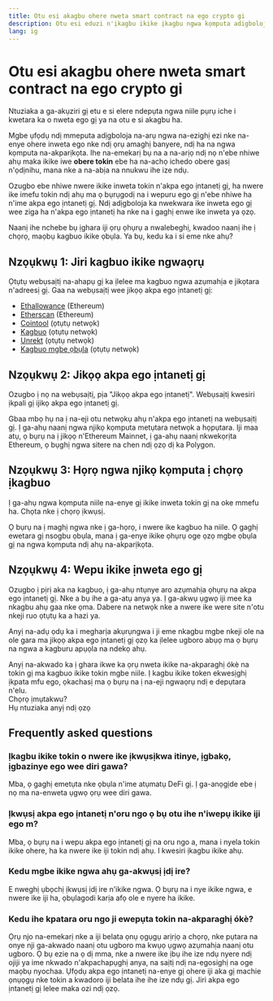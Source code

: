 ```yaml
---
title: Otu esi akagbu ohere nweta smart contract na ego crypto gi
description: Otu esi eduzi n'ịkagbu ikike ịkagbu ngwa kọmputa adigboloja
lang: ig
---
```


# Otu esi akagbu ohere nweta smart contract na ego crypto gi

Ntuziaka a ga-akụziri gị etu e si elere ndepụta ngwa niile pụrụ iche i kwetara ka o nweta ego gị ya na otu e si akagbu ha.

Mgbe ụfọdụ ndị mmeputa adịgboloja na-arụ ngwa na-ezighị ezi nke na-enye ohere inweta ego nke ndị ọrụ amaghị banyere, ndị ha na ngwa kọmputa na-akparịkọta. Ihe na-emekarị bụ na a na-arịọ ndị nọ n'ebe nhiwe ahụ maka ikike iwe **obere tokin** ebe ha na-achọ ichedo obere gasị n'ọdịnihu, mana nke a na-abịa na nnukwu ihe ize ndụ.

Ozugbo ebe nhiwe nwere ikike inweta tokin n'akpa ego ịntanetị gị, ha nwere ike imefu tokin ndị ahụ ma ọ bụrụgodị na i wepuru ego gị n'ebe nhiwe ha n'ime akpa ego ịntanetị gị. Ndị adịgboloja ka nwekwara ike inweta ego gị wee ziga ha n'akpa ego ịntanetị ha nke na i gaghị enwe ike inweta ya ọzọ.

Naanị ihe nchebe bụ ịghara iji ọrụ ọhụrụ a nwalebeghị, kwadoo naanị ihe ị chọrọ, maọbụ kagbuo ikike ọbụla. Ya bụ, kedu ka i si eme nke ahụ?

## Nzọụkwụ 1: Jiri kagbuo ikike ngwaọrụ

Ọtụtụ webụsaịtị na-ahapụ gị ka ịlelee ma kagbuo ngwa azụmahịa e jikọtara n'adreesị gị. Gaa na webụsaịtị wee jikọọ akpa ego ịntanetị gị:

- [Ethallowance](https://ethallowance.com/) (Ethereum)
- [Etherscan](https://etherscan.io/tokenapprovalchecker) (Ethereum)
- [Cointool](https://cointool.app/approve/eth) (ọtụtụ netwọk)
- [Kagbuo](https://revoke.cash/) (ọtụtụ netwọk)
- [Unrekt](https://app.unrekt.net/) (ọtụtụ netwọk)
- [Kagbuo mgbe ọbụla](https://everrise.com/everrevoke/) (ọtụtụ netwọk)

## Nzọụkwụ 2: Jikọọ akpa ego ịntanetị gị

Ozugbo ị nọ na webụsaịtị, pịa "Jikọọ akpa ego ịntanetị". Webụsaịtị kwesiri ịkpali gị ijikọ akpa ego ịntanetị gị.

Gbaa mbọ hụ na ị na-eji otu netwọkụ ahụ n'akpa ego ịntanetị na webụsaịtị gị. Ị ga-ahụ naanị ngwa njikọ kọmputa metụtara netwọk a họpụtara. Iji maa atụ, ọ bụrụ na ị jikọọ n'Ethereum Mainnet, ị ga-ahụ naanị nkwekọrịta Ethereum, ọ bụghị ngwa sitere na chen ndị ọzọ dị ka Polygon.

## Nzọụkwụ 3: Họrọ ngwa njikọ kọmputa ị chọrọ ịkagbuo

Ị ga-ahụ ngwa kọmputa niile na-enye gị ikike inweta tokin gị na oke mmefu ha. Chọta nke ị chọrọ ịkwụsị.

Ọ bụrụ na ị maghị ngwa nke ị ga-họrọ, i nwere ike kagbuo ha niile. Ọ gaghị ewetara gị nsogbu ọbụla, mana ị ga-enye ikike ọhụrụ oge ọzọ mgbe ọbụla gị na ngwa kọmputa ndị ahụ na-akparịkọta.

## Nzọụkwụ 4: Wepu ikike ịnweta ego gị

Ozugbo ị pịrị aka na kagbuo, ị ga-ahụ ntụnye aro azụmahịa ọhụrụ na akpa ego ịntanetị gị. Nke a bụ ihe a ga-atụ anya ya. Ị ga-akwụ ụgwọ iji mee ka nkagbu ahụ gaa nke ọma. Dabere na netwọk nke a nwere ike were site n'otu nkeji ruo ọtụtụ ka a hazi ya.

Anyị na-adụ ọdụ ka i megharịa akụrụngwa i ji eme nkagbu mgbe nkeji ole na ole gara ma jikọọ akpa ego ịntanetị gị ọzọ ka ịlelee ugboro abụọ ma ọ bụrụ na ngwa a kagburu apụọla na ndekọ ahụ.

<div className="space-y-8">
<Alert variant="error">
Anyị na-akwado ka ị ghara ikwe ka ọrụ nweta ikike na-akparaghị ókè na tokin gị ma kagbuo ikike tokin mgbe niile. Ị kagbu ikike token ekwesịghị ịkpata mfu ego, ọkachasị ma ọ bụrụ na ị na-eji ngwaọrụ ndị e depụtara n'elu.
</Alert>

 <br />

<Alert className="justify-between">
  <AlertEmoji text=":eyes:" />
  <div>Chọrọ ịmụtakwu?</div>
  <ButtonLink href="/guides/">
    Hụ ntuziaka anyị ndị ọzọ
  </ButtonLink>
</Alert>
</div>

## Frequently asked questions

### Ịkagbu ikike tokin o nwere ike ịkwụsịkwa itinye, ịgbakọ, ịgbazinye ego wee diri gawa?

Mba, ọ gaghị emetụta nke ọbụla n'ime atụmatụ DeFi gị. Ị ga-anọgịde ebe ị nọ ma na-enweta ụgwọ ọrụ wee diri gawa.

### Ịkwụsị akpa ego ịntanetị n'oru ngo ọ bụ otu ihe n'iwepụ ikike iji ego m?

Mba, ọ bụrụ na i wepu akpa ego ịntanetị gị na oru ngo a, mana i nyela tokin ikike ohere, ha ka nwere ike iji tokin ndị ahụ. I kwesiri ịkagbu ikike ahụ.

### Kedu mgbe ikike ngwa ahụ ga-akwụsị ịdị ire?

E nweghị ụbọchị ịkwụsị ịdị ire n'ikike ngwa. Ọ bụrụ na i nye ikike ngwa, e nwere ike iji ha, ọbụlagodi karịa afọ ole e nyere ha ikike.

### Kedu ihe kpatara oru ngo ji ewepụta tokin na-akparaghị ókè?

Ọrụ njo na-emekarị nke a iji belata ọnụ ọgụgụ arịrịọ a chọrọ, nke pụtara na onye nji ga-akwado naanị otu ugboro ma kwụọ ụgwọ azụmahịa naanị otu ugboro. Ọ bụ ezie na ọ dị mma, nke a nwere ike ịbụ ihe ize ndụ nyere ndị ojiji ya ime nkwado n'akpachapụghị anya, na saịtị ndị na-egosighị na oge maọbụ nyochaa. Ụfọdụ akpa ego ịntanetị na-enye gị ohere iji aka gị machie ọnụọgụ nke tokin a kwadoro iji belata ihe ihe ize ndụ gị. Jiri akpa ego ịntanetị gị lelee maka ozi ndị ọzọ.
